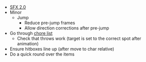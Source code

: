 - [SFX 2.0](/docs/tasks/before_locals_test/sfx_2.0.md)
- Minor
  - Jump
    - Reduce pre-jump frames
    - Allow direction corrections after pre-jump
- Go through [chore list](/docs/tasks/chore_tracker.md)
  - Check that throws work (target is set to the correct spot after animation)
- Ensure hitboxes line up (after move to char relative)
- Do a quick round over the items
